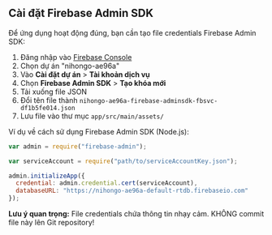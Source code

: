 ## Cài đặt Firebase Admin SDK

Để ứng dụng hoạt động đúng, bạn cần tạo file credentials Firebase Admin SDK:

1. Đăng nhập vào [Firebase Console](https://console.firebase.google.com/)
2. Chọn dự án "nihongo-ae96a"
3. Vào **Cài đặt dự án** > **Tài khoản dịch vụ**
4. Chọn **Firebase Admin SDK** > **Tạo khóa mới**
5. Tải xuống file JSON
6. Đổi tên file thành `nihongo-ae96a-firebase-adminsdk-fbsvc-df1b5fe014.json`
7. Lưu file vào thư mục `app/src/main/assets/`

Ví dụ về cách sử dụng Firebase Admin SDK (Node.js):
```javascript
var admin = require("firebase-admin");

var serviceAccount = require("path/to/serviceAccountKey.json");

admin.initializeApp({
  credential: admin.credential.cert(serviceAccount),
  databaseURL: "https://nihongo-ae96a-default-rtdb.firebaseio.com"
});
```

**Lưu ý quan trọng:** File credentials chứa thông tin nhạy cảm. KHÔNG commit file này lên Git repository!
